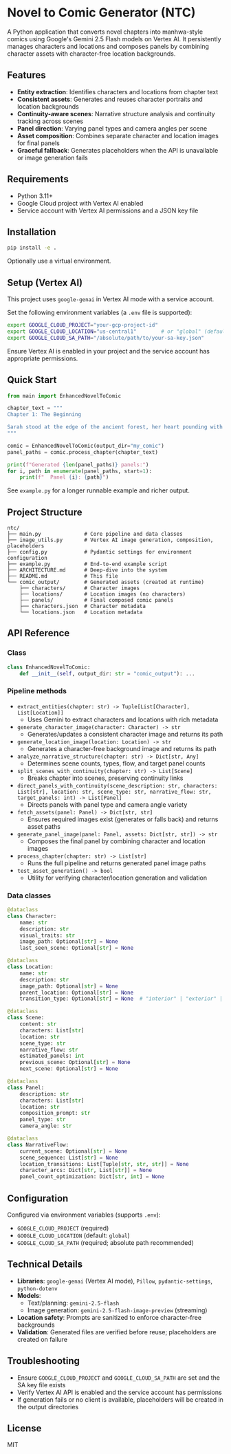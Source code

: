 # Novel to Comic Generator (NTC)

A Python application that converts novel chapters into manhwa-style comics using Google's Gemini 2.5 Flash models on Vertex AI. It persistently manages characters and locations and composes panels by combining character assets with character-free location backgrounds.

## Features

- **Entity extraction**: Identifies characters and locations from chapter text
- **Consistent assets**: Generates and reuses character portraits and location backgrounds
- **Continuity-aware scenes**: Narrative structure analysis and continuity tracking across scenes
- **Panel direction**: Varying panel types and camera angles per scene
- **Asset composition**: Combines separate character and location images for final panels
- **Graceful fallback**: Generates placeholders when the API is unavailable or image generation fails

## Requirements

- Python 3.11+
- Google Cloud project with Vertex AI enabled
- Service account with Vertex AI permissions and a JSON key file

## Installation

```bash
pip install -e .
```

Optionally use a virtual environment.

## Setup (Vertex AI)

This project uses `google-genai` in Vertex AI mode with a service account.

Set the following environment variables (a `.env` file is supported):

```bash
export GOOGLE_CLOUD_PROJECT="your-gcp-project-id"
export GOOGLE_CLOUD_LOCATION="us-central1"        # or "global" (default)
export GOOGLE_CLOUD_SA_PATH="/absolute/path/to/your-sa-key.json"
```

Ensure Vertex AI is enabled in your project and the service account has appropriate permissions.

## Quick Start

```python
from main import EnhancedNovelToComic

chapter_text = """
Chapter 1: The Beginning

Sarah stood at the edge of the ancient forest, her heart pounding with anticipation...
"""

comic = EnhancedNovelToComic(output_dir="my_comic")
panel_paths = comic.process_chapter(chapter_text)

print(f"Generated {len(panel_paths)} panels:")
for i, path in enumerate(panel_paths, start=1):
    print(f"  Panel {i}: {path}")
```

See `example.py` for a longer runnable example and richer output.

## Project Structure

```
ntc/
├── main.py              # Core pipeline and data classes
├── image_utils.py       # Vertex AI image generation, composition, placeholders
├── config.py            # Pydantic settings for environment configuration
├── example.py           # End-to-end example script
├── ARCHITECTURE.md      # Deep-dive into the system
├── README.md            # This file
└── comic_output/        # Generated assets (created at runtime)
    ├── characters/      # Character images
    ├── locations/       # Location images (no characters)
    ├── panels/          # Final composed comic panels
    ├── characters.json  # Character metadata
    └── locations.json   # Location metadata
```

## API Reference

### Class

```python
class EnhancedNovelToComic:
    def __init__(self, output_dir: str = "comic_output"): ...
```

### Pipeline methods

- `extract_entities(chapter: str) -> Tuple[List[Character], List[Location]]`
  - Uses Gemini to extract characters and locations with rich metadata
- `generate_character_image(character: Character) -> str`
  - Generates/updates a consistent character image and returns its path
- `generate_location_image(location: Location) -> str`
  - Generates a character-free background image and returns its path
- `analyze_narrative_structure(chapter: str) -> Dict[str, Any]`
  - Determines scene counts, types, flow, and target panel counts
- `split_scenes_with_continuity(chapter: str) -> List[Scene]`
  - Breaks chapter into scenes, preserving continuity links
- `direct_panels_with_continuity(scene_description: str, characters: List[str], location: str, scene_type: str, narrative_flow: str, target_panels: int) -> List[Panel]`
  - Directs panels with panel type and camera angle variety
- `fetch_assets(panel: Panel) -> Dict[str, str]`
  - Ensures required images exist (generates or falls back) and returns asset paths
- `generate_panel_image(panel: Panel, assets: Dict[str, str]) -> str`
  - Composes the final panel by combining character and location images
- `process_chapter(chapter: str) -> List[str]`
  - Runs the full pipeline and returns generated panel image paths
- `test_asset_generation() -> bool`
  - Utility for verifying character/location generation and validation

### Data classes

```python
@dataclass
class Character:
    name: str
    description: str
    visual_traits: str
    image_path: Optional[str] = None
    last_seen_scene: Optional[str] = None

@dataclass
class Location:
    name: str
    description: str
    image_path: Optional[str] = None
    parent_location: Optional[str] = None
    transition_type: Optional[str] = None  # "interior" | "exterior" | "transitional"

@dataclass
class Scene:
    content: str
    characters: List[str]
    location: str
    scene_type: str
    narrative_flow: str
    estimated_panels: int
    previous_scene: Optional[str] = None
    next_scene: Optional[str] = None

@dataclass
class Panel:
    description: str
    characters: List[str]
    location: str
    composition_prompt: str
    panel_type: str
    camera_angle: str

@dataclass
class NarrativeFlow:
    current_scene: Optional[str] = None
    scene_sequence: List[str] = None
    location_transitions: List[Tuple[str, str, str]] = None
    character_arcs: Dict[str, List[str]] = None
    panel_count_optimization: Dict[str, int] = None
```

## Configuration

Configured via environment variables (supports `.env`):

- `GOOGLE_CLOUD_PROJECT` (required)
- `GOOGLE_CLOUD_LOCATION` (default: `global`)
- `GOOGLE_CLOUD_SA_PATH` (required; absolute path recommended)

## Technical Details

- **Libraries**: `google-genai` (Vertex AI mode), `Pillow`, `pydantic-settings`, `python-dotenv`
- **Models**:
  - Text/planning: `gemini-2.5-flash`
  - Image generation: `gemini-2.5-flash-image-preview` (streaming)
- **Location safety**: Prompts are sanitized to enforce character-free backgrounds
- **Validation**: Generated files are verified before reuse; placeholders are created on failure

## Troubleshooting

- Ensure `GOOGLE_CLOUD_PROJECT` and `GOOGLE_CLOUD_SA_PATH` are set and the SA key file exists
- Verify Vertex AI API is enabled and the service account has permissions
- If generation fails or no client is available, placeholders will be created in the output directories

## License

MIT
